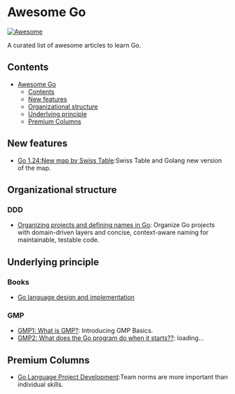# Awesome Go

[![Awesome](https://cdn.rawgit.com/sindresorhus/awesome/d7305f38d29fed78fa85652e3a63e154dd8e8829/media/badge.svg)](https://github.com/sindresorhus/awesome)

A curated list of awesome articles to learn Go.

## Contents

- [Awesome Go](#awesome-go)
  - [Contents](#contents)
  - [New features](#New-features)
  - [Organizational structure](#Organizational-structure)
  - [Underlying principle](#Underlying-principle)
  - [Premium Columns](#Premium-Columns)

## New features
- [Go 1.24:New map by Swiss Table](https://zhuanlan.zhihu.com/p/29295935067):Swiss Table and Golang new version of the map.

## Organizational structure

### DDD
- [Organizing projects and defining names in Go](https://medium.com/inside-picpay/organizing-projects-and-defining-names-in-go-7f0eab45375d): Organize Go projects with domain-driven layers and concise, context-aware naming for maintainable, testable code.


## Underlying principle

### Books
- [Go language design and implementation](https://draven.co/golang/)

### GMP
- [GMP1: What is GMP?](https://juejin.cn/post/7324931501926875170): Introducing GMP Basics.
- [GMP2: What does the Go program do when it starts??](https://juejin.cn/post/7327138554756857908): loading...


## Premium Columns
- [Go Language Project Development](https://learn.lianglianglee.com/%E4%B8%93%E6%A0%8F/Go%20%E8%AF%AD%E8%A8%80%E9%A1%B9%E7%9B%AE%E5%BC%80%E5%8F%91%E5%AE%9E%E6%88%98):Team norms are more important than individual skills.
